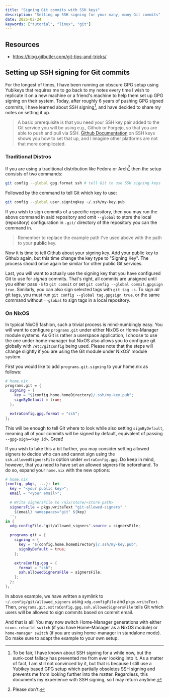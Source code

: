 ```yaml
---
title: "Signing Git commits with SSH keys"
description: "Setting up SSH signing for your many, many Git commits"
date: 2025-02-24
keywords: ["tutorial", "linux", "git"]
---
```


## Resources

- https://blog.gitbutler.com/git-tips-and-tricks/

## Setting up SSH signing for Git commits

For the longest of times, I have been running an obscure GPG setup using
Yubikeys that requires me to go back to my notes every time I wish to replicate
it on a new machine or a friend's machine to help them set up GPG signing on
their system. Today, after roughly 6 years of pushing GPG signed commits, I have
learned about SSH signing[^1], and have decided to share my notes on setting it
up.

[Github Documentation]: https://docs.github.com/en/authentication/connecting-to-github-with-ssh/adding-a-new-ssh-key-to-your-github-account

> A basic prerequisite is that you need your SSH key pair added to the Git
> service you will be using e.g., Github or Forgejo, so that you are able to
> push and pull via SSH. [Github Documentation] on SSH keys shows you how to set
> that up, and I imagine other platforms are not that more complicated.

### Traditional Distros

If you are using a traditional distribution like Fedora or Arch[^2] then the
setup consists of two commands:

```bash
git config --global gpg.format ssh # tell Git to use SSH signing keys
```

Followed by the command to tell Git which key to use:

```bash
git config --global user.signingkey ~/.ssh/my-key.pub
```

If you wish to sign commits of a specific repository, then you may run the above
command in said repository and omit `--global` to store the local (repository)
configuration in `.git/` directory of the repository you can the command in.

> Remember to replace the example path I've used above with the path to your
> **public** key.

Now it is time to tell Github about your signing key. Add your public key to
Github again, but this time change the key type to "Signing Key". The process
should once again be similar for other public Git services.

Last, you will want to actually use the signing key that you have configured Git
to use for _signed_ commits. That's right, all commits are unsigned until you
either pass `-S` to `git commit` or set
`git config --global commit.gpgsign true`. Similarly, you can also sign selected
tags with `git tag -s`. To sign _all_ git tags, you must run
`git config --global tag.gpgsign true`, or the same command without `--global`
to sign tags in a local repository.

### On NixOS

In typical NixOS fashion, such a trivial process is mind-numbingly easy. You
will want to configure `programs.git` under either NixOS or Home-Manager module
systems. As Git is rather a userspace application, I choose to use the one under
home-manager but NixOS also allows you to configure git globally with
`/etc/gitconfig` being used. Please note that the steps will change slightly if
you are using the Git module under NixOS' module system.

First you would like to add `programs.git.signing` to your home.nix as follows:

```nix
# home.nix
programs.git = {
  signing = {
    key = "${config.home.homeDirectory}/.ssh/my-key.pub";
    signByDefault = true;
  };

  extraConfig.gpg.format = "ssh";
};
```

This will be enough to tell Git where to look while also setting
`signByDefault`, meaning all of your commits will be signed by default,
equivalent of passing `--gpg-sign=<key id>`. Great!

If you wish to take this a bit further, you may consider setting allowed signers
to decide who can and cannot sign using the `ssh.allowedSignersFile` option
under `extraConfig.gpg`. Do keep in mind, however, that you need to have set an
allowed signers file beforehand. To do so, expand your `home.nix` with the new
options:

```nix
# home.nix
{config, pkgs, ...}: let
  key = "<your public key>";
  email = "<your email>";

  # Write signersFile to /nix/store/<store path>
  signersFile = pkgs.writeText "git-allowed-signers" ''
    ${email} namespaces="git" ${key}
  '';
in {
  xdg.configFile."git/allowed_signers".source = signersFile;

  programs.git = {
    signing = {
      key = "${config.home.homeDirectory}/.ssh/my-key.pub";
      signByDefault = true;
    };

    extraConfig.gpg = {
      format = "ssh";
      ssh.allowedSignersFile = signersFile;
    };
  };
};
```

In above example, we have written a symlink to `~/.config/git/allowed_signers`
using `xdg.configFile` and `pkgs.writeText`. Then,
`programs.git.extraConfig.gpg.ssh.allowedSignersFile` tells Git which users will
be allowed to sign commits based on commit email.

And that is all! You may now switch Home-Manager generations with either
`nixos-rebuild switch` (if you have Home-Manager as a NixOS module) or
`home-manager switch` (if you are using home-manager in standalone mode). Do
make sure to adapt the example to your own setup.

[^1]: To be fair, I have known about SSH signing for a while now, but the
    sunk-cost fallacy has prevented me from ever looking into it. As a matter of
    fact, I am still not convinced by it, but that is because I still use a
    Yubikey based GPG setup which partially obsoletes SSH signing and prevents
    me from looking further into the matter. Regardless, this documents my
    experience with SSH signing, so I may return anytime.

[^2]: Please don't.
